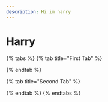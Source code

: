 ```yaml
---
description: Hi im harry
---
```


# Harry

{% tabs %}
{% tab title="First Tab" %}

{% endtab %}

{% tab title="Second Tab" %}

{% endtab %}
{% endtabs %}
